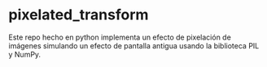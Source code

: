 # pixelated_transform
 Este repo hecho en python implementa un efecto de pixelación de imágenes simulando un efecto de pantalla antigua usando la biblioteca PIL y NumPy. 
